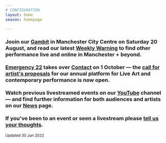 ```yaml
---
# CONFIGURATION
layout: home
season: homepage

---
```

### Jooin our [Gambit](/current/2022-springsummer/gambit) in Manchester City Centre on Saturday 20 August, and read our latest <a href="http://wordofwarning.posthaven.com" target="_blank">Weekly Warning</a> to find other performance live and online in Manchester + beyond.<br><br>[Emergency 22](/current/2022-emergency) takes over <a href="https://contactmcr.com" target="_blank">Contact</a> on 1 October — the <a href="https://bit.ly/Emerg22" target="_blank">call for artist's proposals</a> for our annual platform for Live Art and contemporary performance is now open.<br><br>Watch previous livestreamed events on our <a href="http://bit.ly/YTwarnmcr" target="_blank">YouTube</a> channel — and find further information for both audiences and artists on our [News](/news) page.<br><br>If you've been to an event or seen a livestream please <a href="http://bit.ly/warnmcrfeedback" target="_blank">tell us your thoughts</a>.         
<small>Updated 30 Jun 2022</small>
